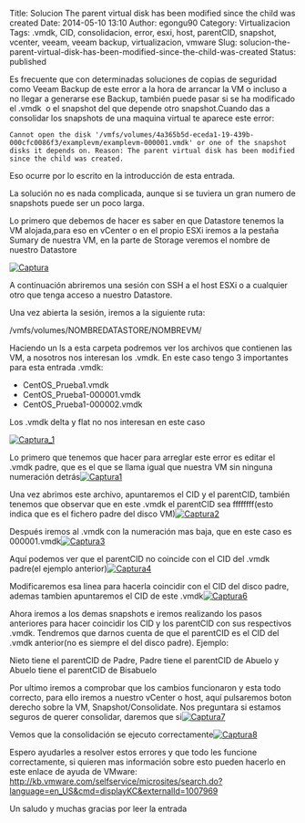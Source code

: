 Title: Solucion The parent virtual disk has been modified since the child was created
Date: 2014-05-10 13:10
Author: egongu90
Category: Virtualizacion
Tags: .vmdk, CID, consolidacion, error, esxi, host, parentCID, snapshot, vcenter, veeam, veeam backup, virtualizacion, vmware
Slug: solucion-the-parent-virtual-disk-has-been-modified-since-the-child-was-created
Status: published

Es frecuente que con determinadas soluciones de copias de seguridad como
Veeam Backup de este error a la hora de arrancar la VM o incluso a no
llegar a generarse ese Backup, también puede pasar si se ha modificado
el .vmdk  o el snapshot del que depende otro snapshot.<!--more-->Cuando
das a consolidar los snapshots de una maquina virtual te aparece este
error:

`Cannot open the disk '/vmfs/volumes/4a365b5d-eceda1-19-439b-000cfc0086f3/examplevm/examplevm-000001.vmdk' or one of the snapshot disks it depends on. Reason: The parent virtual disk has been modified since the child was created.`

Eso ocurre por lo escrito en la introducción de esta entrada.

La solución no es nada complicada, aunque si se tuviera un gran numero
de snapshots puede ser un poco larga.

Lo primero que debemos de hacer es saber en que Datastore tenemos la VM
alojada,para eso en vCenter o en el propio ESXi iremos a la pestaña
Sumary de nuestra VM, en la parte de Storage veremos el nombre de
nuestro Datastore

[![Captura](http://vps38574.vps.ovh.ca/wp-content/uploads/2014/05/Captura15.png)](http://vps38574.vps.ovh.ca/wp-content/uploads/2014/05/Captura15.png)

A continuación abriremos una sesión con SSH a el host ESXi o a cualquier
otro que tenga acceso a nuestro Datastore.

Una vez abierta la sesión, iremos a la siguiente ruta:

/vmfs/volumes/NOMBREDATASTORE/NOMBREVM/

Haciendo un ls a esta carpeta podremos ver los archivos que contienen
las VM, a nosotros nos interesan los .vmdk. En este caso tengo 3
importantes para esta entrada .vmdk:

-   CentOS\_Prueba1.vmdk
-   CentOS\_Prueba1-000001.vmdk
-   CentOS\_Prueba1-000002.vmdk

Los .vmdk delta y flat no nos interesan en este caso

[![Captura\_1](http://vps38574.vps.ovh.ca/wp-content/uploads/2014/05/Captura_1.png)](http://vps38574.vps.ovh.ca/wp-content/uploads/2014/05/Captura_1.png)

Lo primero que tenemos que hacer para arreglar este error es editar el
.vmdk padre, que es el que se llama igual que nuestra VM sin ninguna
numeración
detrás[![Captura1](http://vps38574.vps.ovh.ca/wp-content/uploads/2014/05/Captura16.png)](http://vps38574.vps.ovh.ca/wp-content/uploads/2014/05/Captura16.png)

Una vez abrimos este archivo, apuntaremos el CID y el parentCID, también
tenemos que observar que en este .vmdk el parentCID sea ffffffff(esto
indica que es el fichero padre del disco
VM)[![Captura2](http://vps38574.vps.ovh.ca/wp-content/uploads/2014/05/Captura22.png)](http://vps38574.vps.ovh.ca/wp-content/uploads/2014/05/Captura22.png)

Después iremos al .vmdk con la numeración mas baja, que en este caso es
000001.vmdk[![Captura3](http://vps38574.vps.ovh.ca/wp-content/uploads/2014/05/Captura32.png)](http://vps38574.vps.ovh.ca/wp-content/uploads/2014/05/Captura32.png)

Aquí podemos ver que el parentCID no coincide con el CID del .vmdk
padre(el ejemplo
anterior)[![Captura4](http://vps38574.vps.ovh.ca/wp-content/uploads/2014/05/Captura42.png)](http://vps38574.vps.ovh.ca/wp-content/uploads/2014/05/Captura42.png)

Modificaremos esa linea para hacerla coincidir con el CID del disco
padre, ademas tambien apuntaremos el CID de este
.vmdk[![Captura6](http://vps38574.vps.ovh.ca/wp-content/uploads/2014/05/Captura62.png)](http://vps38574.vps.ovh.ca/wp-content/uploads/2014/05/Captura62.png)

Ahora iremos a los demas snapshots e iremos realizando los pasos
anteriores para hacer coincidir los CID y los parentCID con sus
respectivos .vmdk. Tendremos que darnos cuenta de que el parentCID es el
CID del .vmdk anterior(no es siempre el del disco padre). Ejemplo:

Nieto tiene el parentCID de Padre, Padre tiene el parentCID de Abuelo y
Abuelo tiene el parentCID de Bisabuelo

Por ultimo iremos a comprobar que los cambios funcionaron y esta todo
correcto, para ello iremos a nuestro vCenter o host, aquí pulsaremos
boton derecho sobre la VM, Snapshot/Consolidate. Nos preguntara si
estamos seguros de querer consolidar, daremos que
si[![Captura7](http://vps38574.vps.ovh.ca/wp-content/uploads/2014/05/Captura72.png)](http://vps38574.vps.ovh.ca/wp-content/uploads/2014/05/Captura72.png)

Vemos que la consolidación se ejecuto
correctamente[![Captura8](http://vps38574.vps.ovh.ca/wp-content/uploads/2014/05/Captura82.png)](http://vps38574.vps.ovh.ca/wp-content/uploads/2014/05/Captura82.png)

Espero ayudarles a resolver estos errores y que todo les funcione
correctamente, si quieren mas información sobre esto pueden hacerlo en
este enlace de ayuda de VMware:
<http://kb.vmware.com/selfservice/microsites/search.do?language=en_US&cmd=displayKC&externalId=1007969>

Un saludo y muchas gracias por leer la entrada
